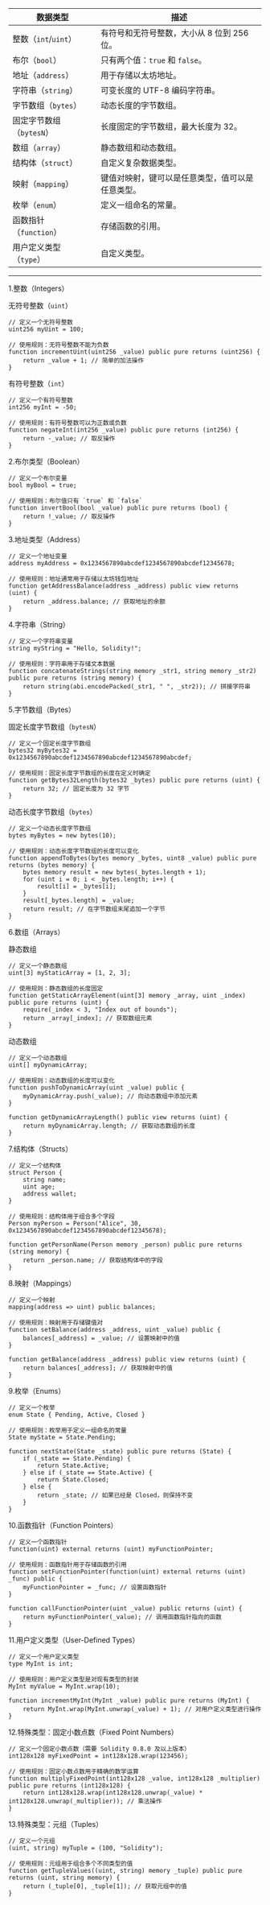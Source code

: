 | 数据类型         	 | 描述                         |
| ------------------ | ---------------------------- |
| 整数（`int`/`uint`） |	 有符号和无符号整数，大小从 8 位到 256 位。  |                             	
|布尔（`bool`）       	 |只有两个值：`true` 和 `false`。             |                   	
|地址（`address`）    	 |用于存储以太坊地址。                         |                  	
|字符串（`string`）   	 |可变长度的 UTF-8 编码字符串。                |                  	
|字节数组（`bytes`）  	 |动态长度的字节数组。                         |                  	
|固定字节数组（`bytesN`）| 	 长度固定的字节数组，最大长度为 32。         |                  	
|数组（`array`）      	 |静态数组和动态数组。                         |                  	
|结构体（`struct`）   	 |自定义复杂数据类型。                         |                  	
|映射（`mapping`）    	 |键值对映射，键可以是任意类型，值可以是任意类型。 |             	
|枚举（`enum`）       	 |定义一组命名的常量。                         |                  	
|函数指针（`function`）|	 存储函数的引用。                         |                     	
|用户定义类型（`type`）	 |自定义类型。                               |

---

1.整数（Integers）


无符号整数（`uint`）

```solidity
// 定义一个无符号整数
uint256 myUint = 100;

// 使用规则：无符号整数不能为负数
function incrementUint(uint256 _value) public pure returns (uint256) {
    return _value + 1; // 简单的加法操作
}
```



有符号整数（`int`）

```solidity
// 定义一个有符号整数
int256 myInt = -50;

// 使用规则：有符号整数可以为正数或负数
function negateInt(int256 _value) public pure returns (int256) {
    return -_value; // 取反操作
}
```



2.布尔类型（Boolean）

```solidity
// 定义一个布尔变量
bool myBool = true;

// 使用规则：布尔值只有 `true` 和 `false`
function invertBool(bool _value) public pure returns (bool) {
    return !_value; // 取反操作
}
```



3.地址类型（Address）

```solidity
// 定义一个地址变量
address myAddress = 0x1234567890abcdef1234567890abcdef12345678;

// 使用规则：地址通常用于存储以太坊钱包地址
function getAddressBalance(address _address) public view returns (uint) {
    return _address.balance; // 获取地址的余额
}
```



4.字符串（String）

```solidity
// 定义一个字符串变量
string myString = "Hello, Solidity!";

// 使用规则：字符串用于存储文本数据
function concatenateStrings(string memory _str1, string memory _str2) public pure returns (string memory) {
    return string(abi.encodePacked(_str1, " ", _str2)); // 拼接字符串
}
```



5.字节数组（Bytes）


固定长度字节数组（`bytesN`）

```solidity
// 定义一个固定长度字节数组
bytes32 myBytes32 = 0x1234567890abcdef1234567890abcdef1234567890abcdef;

// 使用规则：固定长度字节数组的长度在定义时确定
function getBytes32Length(bytes32 _bytes) public pure returns (uint) {
    return 32; // 固定长度为 32 字节
}
```



动态长度字节数组（`bytes`）

```solidity
// 定义一个动态长度字节数组
bytes myBytes = new bytes(10);

// 使用规则：动态长度字节数组的长度可以变化
function appendToBytes(bytes memory _bytes, uint8 _value) public pure returns (bytes memory) {
    bytes memory result = new bytes(_bytes.length + 1);
    for (uint i = 0; i < _bytes.length; i++) {
        result[i] = _bytes[i];
    }
    result[_bytes.length] = _value;
    return result; // 在字节数组末尾追加一个字节
}
```



6.数组（Arrays）


静态数组

```solidity
// 定义一个静态数组
uint[3] myStaticArray = [1, 2, 3];

// 使用规则：静态数组的长度固定
function getStaticArrayElement(uint[3] memory _array, uint _index) public pure returns (uint) {
    require(_index < 3, "Index out of bounds");
    return _array[_index]; // 获取数组元素
}
```



动态数组

```solidity
// 定义一个动态数组
uint[] myDynamicArray;

// 使用规则：动态数组的长度可以变化
function pushToDynamicArray(uint _value) public {
    myDynamicArray.push(_value); // 向动态数组中添加元素
}

function getDynamicArrayLength() public view returns (uint) {
    return myDynamicArray.length; // 获取动态数组的长度
}
```



7.结构体（Structs）

```solidity
// 定义一个结构体
struct Person {
    string name;
    uint age;
    address wallet;
}

// 使用规则：结构体用于组合多个字段
Person myPerson = Person("Alice", 30, 0x1234567890abcdef1234567890abcdef12345678);

function getPersonName(Person memory _person) public pure returns (string memory) {
    return _person.name; // 获取结构体中的字段
}
```



8.映射（Mappings）

```solidity
// 定义一个映射
mapping(address => uint) public balances;

// 使用规则：映射用于存储键值对
function setBalance(address _address, uint _value) public {
    balances[_address] = _value; // 设置映射中的值
}

function getBalance(address _address) public view returns (uint) {
    return balances[_address]; // 获取映射中的值
}
```



9.枚举（Enums）

```solidity
// 定义一个枚举
enum State { Pending, Active, Closed }

// 使用规则：枚举用于定义一组命名的常量
State myState = State.Pending;

function nextState(State _state) public pure returns (State) {
    if (_state == State.Pending) {
        return State.Active;
    } else if (_state == State.Active) {
        return State.Closed;
    } else {
        return _state; // 如果已经是 Closed，则保持不变
    }
}
```



10.函数指针（Function Pointers）

```solidity
// 定义一个函数指针
function(uint) external returns (uint) myFunctionPointer;

// 使用规则：函数指针用于存储函数的引用
function setFunctionPointer(function(uint) external returns (uint) _func) public {
    myFunctionPointer = _func; // 设置函数指针
}

function callFunctionPointer(uint _value) public returns (uint) {
    return myFunctionPointer(_value); // 调用函数指针指向的函数
}
```



11.用户定义类型（User-Defined Types）

```solidity
// 定义一个用户定义类型
type MyInt is int;

// 使用规则：用户定义类型是对现有类型的封装
MyInt myValue = MyInt.wrap(10);

function incrementMyInt(MyInt _value) public pure returns (MyInt) {
    return MyInt.wrap(MyInt.unwrap(_value) + 1); // 对用户定义类型进行操作
}
```



12.特殊类型：固定小数点数（Fixed Point Numbers）

```solidity
// 定义一个固定小数点数（需要 Solidity 0.8.0 及以上版本）
int128x128 myFixedPoint = int128x128.wrap(123456);

// 使用规则：固定小数点数用于精确的数学运算
function multiplyFixedPoint(int128x128 _value, int128x128 _multiplier) public pure returns (int128x128) {
    return int128x128.wrap(int128x128.unwrap(_value) * int128x128.unwrap(_multiplier)); // 乘法操作
}
```



13.特殊类型：元组（Tuples）

```solidity
// 定义一个元组
(uint, string) myTuple = (100, "Solidity");

// 使用规则：元组用于组合多个不同类型的值
function getTupleValues((uint, string) memory _tuple) public pure returns (uint, string memory) {
    return (_tuple[0], _tuple[1]); // 获取元组中的值
}
```


